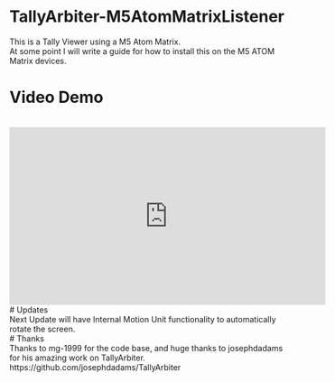 # TallyArbiter-M5AtomMatrixListener
This is a Tally Viewer using a M5 Atom Matrix.
<br>
At some point I will write a guide for how to install this on the M5 ATOM Matrix devices.
<br>
# Video Demo
<br>
<iframe width="560" height="315" src="https://www.youtube.com/embed/Mc_PCxg6qdc" frameborder="0" allow="accelerometer; autoplay; clipboard-write; encrypted-media; gyroscope; picture-in-picture" allowfullscreen></iframe>
<br>
# Updates
<br>
Next Update will have Internal Motion Unit functionality to automatically rotate the screen.
<br>
# Thanks
<br>
Thanks to mg-1999 for the code base, and huge thanks to josephdadams for his amazing work on TallyArbiter.
<br>
https://github.com/josephdadams/TallyArbiter
